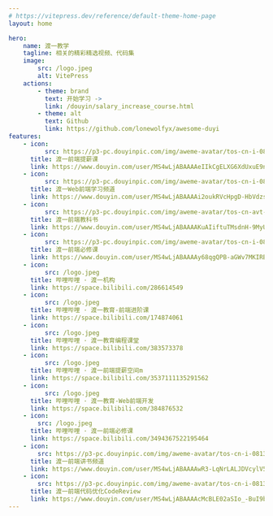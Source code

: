 ```yaml
---
# https://vitepress.dev/reference/default-theme-home-page
layout: home

hero:
    name: 渡一教学
    tagline: 相关的精彩精选视频、代码集
    image:
        src: /logo.jpeg
        alt: VitePress
    actions:
        - theme: brand
          text: 开始学习 ->
          link: /douyin/salary_increase_course.html
        - theme: alt
          text: Github
          link: https://github.com/lonewolfyx/awesome-duyi
features:
    - icon:
          src: https://p3-pc.douyinpic.com/img/aweme-avatar/tos-cn-i-0813c001_51580dd72ba14ac499f77e93e30012ba~c5_300x300.jpeg
      title: 渡一前端提薪课
      link: https://www.douyin.com/user/MS4wLjABAAAAeIIkCgELXG6XdUxuE9nQ6W4AfS-aoPFbtmnBL8ytcYtBSyurgePBYZXJpB0LJBCT
    - icon:
          src: https://p3-pc.douyinpic.com/img/aweme-avatar/tos-cn-i-0813_9321dc52690f420ebcf65becc161bbc7~c5_300x300.jpeg
      title: 渡一Web前端学习频道
      link: https://www.douyin.com/user/MS4wLjABAAAAi2oukRVcHpgD-HbVdzsxE7tYykr91YuIKukR_X_Yy08EFWRQhRrECDF6FvbvT8Xa
    - icon:
          src: https://p3-pc.douyinpic.com/img/aweme-avatar/tos-cn-avt-0015_114c252e9ba86378c04c7bd3c9539a23~c5_300x300.jpeg
      title: 渡一前端教科书
      link: https://www.douyin.com/user/MS4wLjABAAAAKuAIiftuTMsdnH-9MyU8VZla5fmjhdY2Gd7tHueV25vzFnKs3lqLSV7xoPE7FTxi
    - icon:
          src: https://p3-pc.douyinpic.com/img/aweme-avatar/tos-cn-i-0813c001_ba6ead4c46884f8aad322c01dc9cee1b~c5_300x300.jpeg
      title: 渡一前端必修课
      link: https://www.douyin.com/user/MS4wLjABAAAAy68qgQPB-aGWv7MKIRB544hLgzY18xgXhywYjnN-XKk
    - icon:
          src: /logo.jpeg
      title: 哔哩哔哩 · 渡一机构
      link: https://space.bilibili.com/286614549
    - icon:
          src: /logo.jpeg
      title: 哔哩哔哩 · 渡一教育-前端进阶课
      link: https://space.bilibili.com/174874061
    - icon:
          src: /logo.jpeg
      title: 哔哩哔哩 · 渡一教育编程课堂
      link: https://space.bilibili.com/383573378
    - icon:
          src: /logo.jpeg
      title: 哔哩哔哩 · 渡一前端提薪空间m
      link: https://space.bilibili.com/3537111135291562
    - icon:
          src: /logo.jpeg
      title: 哔哩哔哩 · 渡一教育-Web前端开发
      link: https://space.bilibili.com/384876532
    - icon:
        src: /logo.jpeg
      title: 哔哩哔哩 · 渡一前端必修课
      link: https://space.bilibili.com/3494367522195464
    - icon:
        src: https://p3-pc.douyinpic.com/img/aweme-avatar/tos-cn-i-0813_oYNA2CiTAEBxR8AAHtAgf7iE0aIMeIIACA6VoC~c5_300x300.jpeg
      title: 渡一前端讲书频道
      link: https://www.douyin.com/user/MS4wLjABAAAAwR3-LqNrLALJDVcylV58rAM_DK6B_yHN2cRwrwhq-Yi7TWjFRPz2ir-jMtpuB0F2
    - icon:
        src: https://p3-pc.douyinpic.com/img/aweme-avatar/tos-cn-i-0813c001_ogDPawfsAhnqoFAA7inCAECJEmIAqEeg9vCAQM~c5_300x300.jpeg
      title: 渡一前端代码优化CodeReview
      link: https://www.douyin.com/user/MS4wLjABAAAAcMcBLE02aSIo_-BuI9bhDxDIj4a8Fw1PASgGm7fwGa0
---
```

